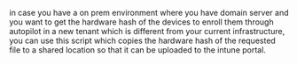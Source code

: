 in case you have a on prem environment where you have domain server and you want to get the hardware hash of the devices to enroll them through autopilot in a new tenant which is different from your current infrastructure, you can use this script which copies the hardware hash of the requested file to a shared location so that it can be uploaded to the intune portal.
